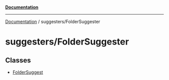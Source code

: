 [**Documentation**](../../README.md)

***

[Documentation](../../README.md) / suggesters/FolderSuggester

# suggesters/FolderSuggester

## Classes

- [FolderSuggest](classes/FolderSuggest.md)
